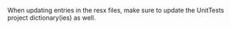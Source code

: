 ﻿When updating entries in the resx files, make sure to update the UnitTests project dictionary(ies) as well.